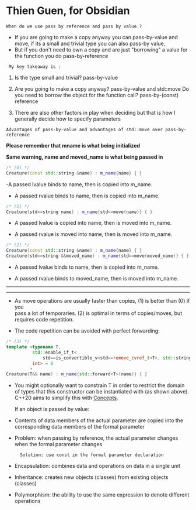 # Thien Guen, for Obsidian

`When do we use pass by reference and pass by value.? `

- If you are going to make a copy anyway you can pass-by-value and move, if its a small and trivial type you can also pass-by value,
- But if you don't need to own a copy and are just "borrowing" a value for the function you do pass-by-reference

` My key takeaway is :`

1. Is the type small and trivial? pass-by-value

2. Are you going to make a copy anyway? pass-by-value and std::move
Do you need to borrow the object for the function call? pass-by-(const) reference 

1. There are also other factors in play when deciding but that is how I generally decide how to specify parameters

`Advantages of pass-by-value and advantages of std::move over pass-by-reference`

**Please remember that mname is what being initialized**

**Same warning, name and moved_name is what being passed in**

```c++
/* (0) */ 
Creature(const std::string &name) : m_name{name} { }
```

-A passed lvalue binds to name, then is copied into m_name.

- A passed rvalue binds to name, then is copied into m_name.

```c++
/* (1) */ 
Creature(std==string name) : m_name{std==move(name)} { }
```

- A passed lvalue is copied into name, then is moved into m_name.

- A passed rvalue is moved into name, then is moved into m_name.

```c++
/* (2) */ 
Creature(const std::string &name) : m_name{name} { }
Creature(std==string &&moved_name) : m_name{std==move(moved_name)} { }
```

- A passed lvalue binds to name, then is copied into m_name.

- A passed rvalue binds to moved_name, then is moved into m_name.

---
---     
- As move operations are usually faster than copies, (1) is better than (0) if you  
  pass a lot of temporaries. (2) is optimal in terms of copies/moves, but requires code repetition.

- The code repetition can be avoided with perfect forwarding: 

```c++
/* (3) */
template <typename T,
          std::enable_if_t<
              std==is_convertible_v<std==remove_cvref_t<T>, std::string>, 
          int> = 0
         >
Creature(T&& name) : m_name{std::forward<T>(name)} { }
```

- You might optionally want to constrain T in order to restrict the domain of types that this constructor can be instantiated with (as shown above). C++20 aims to simplify this with [Concepts](https://en.cppreference.com/w/cpp/language/constraints).

    If an object is passed by value: 

- Contents of data members of the actual parameter are copied into the
corresponding data members of the formal parameter

- Problem: when passing by reference, the actual parameter changes when the
formal parameter changes

        Solution: use const in the formal parameter declaration

- Encapsulation: combines data and operations on data in a single unit

- Inheritance: creates new objects (classes) from existing objects (classes)

- Polymorphism: the ability to use the same expression to denote different
operations
